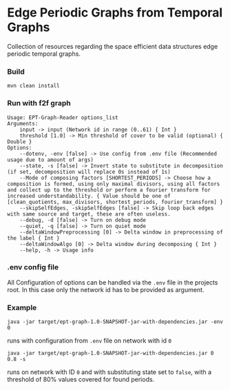 # Edge Periodic Graphs from Temporal Graphs
Collection of resources regarding the space efficient data structures edge periodic temporal graphs.

### Build
```shell
mvn clean install
```

### Run with f2f graph
```
Usage: EPT-Graph-Reader options_list
Arguments: 
    input -> input (Network id in range (0..61) { Int }
    threshold [1.0] -> Min threshold of cover to be valid (optional) { Double }
Options: 
    --dotenv, -env [false] -> Use config from .env file (Recommended usage due to amount of args) 
    --state, -s [false] -> Invert state to substitute in decomposition (if set, decomposition will replace 0s instead of 1s) 
    --Mode of composing factors [SHORTEST_PERIODS] -> Choose how a composition is formed, using only maximal divisors, using all factors and collect up to the threshold or perform a fourier transform for increased understandability. { Value should be one of [clean_quotients, max_divisors, shortest_periods, fourier_transform] }
    --skipSelfEdges, -skipSelfEdges [false] -> Skip loop back edges with same source and target, these are often useless. 
    --debug, -d [false] -> Turn on debug mode 
    --quiet, -q [false] -> Turn on quiet mode 
    --deltaWindowPreprocessing [0] -> Delta window in preprocessing of the label { Int }
    --deltaWindowAlgo [0] -> Delta window during decomposing { Int }
    --help, -h -> Usage info 

```

### .env config file

All Configuration of options can be handled via the `.env` file in the projects root. In this case only the network id has to be provided as argument.


### Example
```shell
java -jar target/ept-graph-1.0-SNAPSHOT-jar-with-dependencies.jar -env 0
```
runs with configuration from `.env` file on network with id `0`


```shell
java -jar target/ept-graph-1.0-SNAPSHOT-jar-with-dependencies.jar 0 0.8 -s
```
runs on network with ID `0` and with substituting state set to `false`, with a threshold of 80% values covered for found periods.

